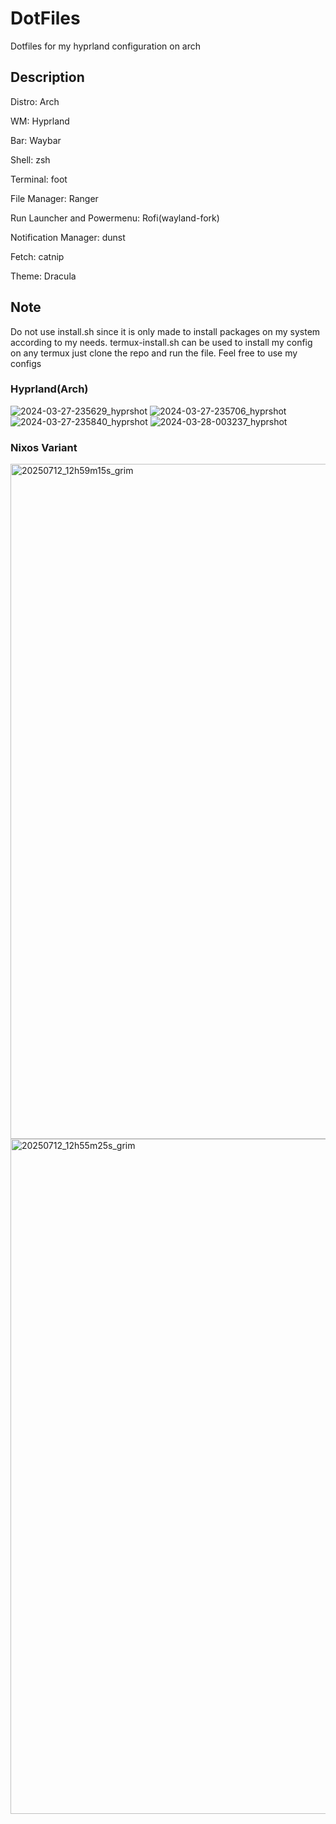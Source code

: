 # DotFiles
Dotfiles for my hyprland configuration on arch

## Description 
Distro: Arch

WM: Hyprland

Bar: Waybar

Shell: zsh

Terminal: foot

File Manager: Ranger

Run Launcher and Powermenu: Rofi(wayland-fork)

Notification Manager: dunst

Fetch: catnip

Theme: Dracula

## Note
Do not use install.sh since it is only made to install packages on my system according to my needs.
termux-install.sh can be used to install my config on any termux just clone the repo and run the file.
Feel free to use my configs

### Hyprland(Arch)

![2024-03-27-235629_hyprshot](https://github.com/arnavgr/dotfiles/assets/103447227/8bf703fc-5ae1-402d-be1f-20851d324c5d)
![2024-03-27-235706_hyprshot](https://github.com/arnavgr/dotfiles/assets/103447227/fd7abc9b-db0d-40f3-b125-606b1c4efef1)
![2024-03-27-235840_hyprshot](https://github.com/arnavgr/dotfiles/assets/103447227/4a44b816-20ea-4db3-9581-c4bcb916f531)
![2024-03-28-003237_hyprshot](https://github.com/arnavgr/dotfiles/assets/103447227/5c3b765f-2eda-424f-8cda-6e1088e4aacf)

### Nixos Variant
<img width="1920" height="1080" alt="20250712_12h59m15s_grim" src="https://github.com/user-attachments/assets/40e6b28d-4e9b-493d-8bd6-ea234445d153" />
<img width="1920" height="1080" alt="20250712_12h55m25s_grim" src="https://github.com/user-attachments/assets/61ebc6be-793d-4d4c-a4d0-cd96ed0b8cb2" />



